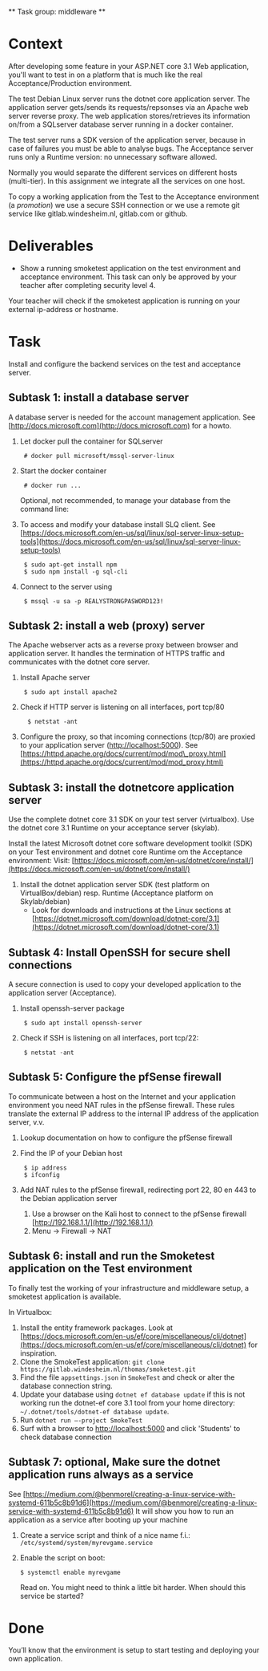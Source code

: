 \*\* Task group: middleware \*\*

# Context

After developing some feature in your ASP.NET core 3.1 Web application, you'll want to test in on a platform that is much like the real Acceptance/Production environment.

The test Debian Linux server runs the dotnet core application server. The application server gets/sends its requests/repsonses via an Apache web server reverse proxy. The web application stores/retrieves its information on/from a SQLserver database server running in a docker container.

The test server runs a SDK version of the application server, because in case of failures you must be able to analyse bugs. The Acceptance server runs only a Runtime version: no unnecessary software allowed.

Normally you would separate the different services on different hosts (multi-tier). In this assignment we integrate all the services on one host.

To copy a working application from the Test to the Acceptance environment (a _promotion_) we use a secure SSH connection or we use a remote git service like gitlab.windesheim.nl, gitlab.com or github.

# Deliverables

-   Show a running smoketest application on the test environment and acceptance environment. This task can only be approved by your teacher after completing security level 4.

Your teacher will check if the smoketest application is running on your external ip-address or hostname.

# Task

Install and configure the backend services on the test and acceptance server.

## Subtask 1: install a database server

A database server is needed for the account management application. See [http://docs.microsoft.com](http://docs.microsoft.com) for a howto.

1.  Let docker pull the container for SQLserver
    
    ```
     # docker pull microsoft/mssql-server-linux
    ```
    
2.  Start the docker container
    
    ```
     # docker run ...
    ```
    
    Optional, not recommended, to manage your database from the command line:
3.  To access and modify your database install SLQ client. See [https://docs.microsoft.com/en-us/sql/linux/sql-server-linux-setup-tools](https://docs.microsoft.com/en-us/sql/linux/sql-server-linux-setup-tools)
    
    ```
     $ sudo apt-get install npm
     $ sudo npm install -g sql-cli
    ```
    
4.  Connect to the server using
    
    ```
     $ mssql -u sa -p REALYSTRONGPASWORD123!
    ```
    

## Subtask 2: install a web (proxy) server

The Apache webserver acts as a reverse proxy between browser and application server. It handles the termination of HTTPS traffic and communicates with the dotnet core server.

1.  Install Apache server
    
    ```
     $ sudo apt install apache2 
    ```
    
2.  Check if HTTP server is listening on all interfaces, port tcp/80
    
    ```
      $ netstat -ant
    ```
    
3.  Configure the proxy, so that incoming connections (tcp/80) are proxied to your application server ([http://localhost:5000](http://localhost:5000)). See [https://httpd.apache.org/docs/current/mod/mod\_proxy.html](https://httpd.apache.org/docs/current/mod/mod_proxy.html)

## Subtask 3: install the dotnetcore application server

Use the complete dotnet core 3.1 SDK on your test server (virtualbox). Use the dotnet core 3.1 Runtime on your acceptance server (skylab).

Install the latest Microsoft dotnet core software development toolkit (SDK) on your Test environment and dotnet core Runtime om the Acceptance environment: Visit: [https://docs.microsoft.com/en-us/dotnet/core/install/](https://docs.microsoft.com/en-us/dotnet/core/install/)

1.  Install the dotnet application server SDK (test platform on VirtualBox/debian) resp. Runtime (Acceptance platform on Skylab/debian)
    -   Look for downloads and instructions at the Linux sections at [https://dotnet.microsoft.com/download/dotnet-core/3.1](https://dotnet.microsoft.com/download/dotnet-core/3.1)

## Subtask 4: Install OpenSSH for secure shell connections

A secure connection is used to copy your developed application to the application server (Acceptance).

1.  Install openssh-server package
    
    ```
     $ sudo apt install openssh-server
    ```
    
2.  Check if SSH is listening on all interfaces, port tcp/22:
    
    ```
     $ netstat -ant
    ```
    

## Subtask 5: Configure the pfSense firewall

To communicate between a host on the Internet and your application environment you need NAT rules in the pfSense firewall. These rules translate the external IP address to the internal IP address of the application server, v.v.

1.  Lookup documentation on how to configure the pfSense firewall
2.  Find the IP of your Debian host
    
    ```
     $ ip address
     $ ifconfig
    ```
    
3.  Add NAT rules to the pfSense firewall, redirecting port 22, 80 en 443 to the Debian application server
    1.  Use a browser on the Kali host to connect to the pfSense firewall [http://192.168.1.1/](http://192.168.1.1/)
    2.  Menu -> Firewall -> NAT

## Subtask 6: install and run the Smoketest application on the Test environment

To finally test the working of your infrastructure and middleware setup, a smoketest application is available.

In Virtualbox:

1.  Install the entity framework packages. Look at [https://docs.microsoft.com/en-us/ef/core/miscellaneous/cli/dotnet](https://docs.microsoft.com/en-us/ef/core/miscellaneous/cli/dotnet) for inspiration.
2.  Clone the SmokeTest application: `git clone https://gitlab.windesheim.nl/thomas/smoketest.git`
3.  Find the file `appsettings.json` in `SmokeTest` and check or alter the database connection string.
4.  Update your database using `dotnet ef database update` if this is not working run the dotnet-ef core 3.1 tool from your home directory: `~/.dotnet/tools/dotnet-ef database update`.
5.  Run `dotnet run –-project SmokeTest`
6.  Surf with a browser to [http://localhost:5000](http://localhost:5000) and click 'Students' to check database connection

## Subtask 7: optional, Make sure the dotnet application runs always as a service

See [https://medium.com/@benmorel/creating-a-linux-service-with-systemd-611b5c8b91d6](https://medium.com/@benmorel/creating-a-linux-service-with-systemd-611b5c8b91d6) It will show you how to run an application as a service after booting up your machine

1.  Create a service script and think of a nice name f.i.: `/etc/systemd/system/myrevgame.service`
2.  Enable the script on boot:
    
    ```
    $ systemctl enable myrevgame
    ```
    
    Read on. You might need to think a little bit harder. When should this service be started?

# Done

You’ll know that the environment is setup to start testing and deploying your own application.